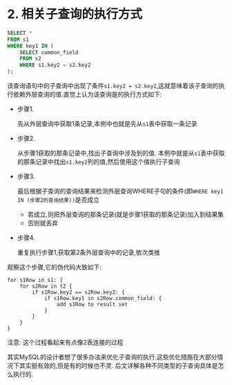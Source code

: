 # 2. 相关子查询的执行方式

```sql
SELECT *
FROM s1 
WHERE key1 IN (
    SELECT common_field
    FROM s2
    WHERE s1.key2 = s2.key2
);
```

该查询语句中的子查询中出现了条件`s1.key2 = s2.key2`,这就意味着该子查询的执行依赖外层查询的值.直觉上认为该查询是的执行方式如下:

- 步骤1.

    先从外层查询中获取1条记录,本例中也就是先从`s1`表中获取一条记录

- 步骤2.

    从步骤1获取的那条记录中,找出子查询中涉及到的值.
    本例中就是从`s1`表中获取的那条记录中找出`s1.key2`列的值,然后使用这个值执行子查询

- 步骤3.

    最后根据子查询的查询结果来检测外层查询WHERE子句的条件(即`WHERE key1 IN (步骤2的查询结果))`是否成立
    - 若成立,则把外层查询的那条记录(就是步骤1获取的那条记录)加入到结果集
    - 否则就丢弃

- 步骤4.
  
    重复执行步骤1,获取第2条外层查询中的记录,依次类推

观察这个步骤,它的伪代码大致如下:

```
for s1Row in s1: {
    for s2Row in t2 {
        if s1Row.key2 == s2Row.key2: {
            if s1Row.key1 in s2Row.common_field: {
                add s1Row to result set
            }
        }
    }
}
```

注意: 这个过程看起来有点像2表连接的过程

其实MySQL的设计者想了很多办法来优化子查询的执行.这些优化措施在大部分情况下其实挺有效的,但是有的时候也不灵.
后文详解各种不同类型的子查询具体是怎么执行的.
